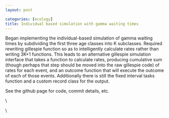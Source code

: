 ```yaml
---
layout: post

categories: [ecology]
title: Individual based simulation with gamma waiting times
---
```







 








Began implementing the individual-based simulation of gamma waiting
times by subdividing the first three age classes into K subclasses.
Required rewriting gillespie function so as to intelligently calculate
rates rather than writing 3K+1 functions. This leads to an alternative
gillespie simulation interface that takes a function to calculate rates,
producing cumulative sum (though perhaps that step should be moved into
the raw gillespie code) of rates for each event, and an outcome function
that will execute the outcome of each of those events. Additionally
there is still the fixed interval tasks function and a custom record
class for the output.

See the github page for code, commit details, etc.

\

\

